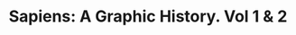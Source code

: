 ---
title: "Sapiens: A Graphic History. Vol 1 & 2"
description: "“How do you cause people to believe in an imagined order such as Christianity, democracy or capitalism? First, you never admit that the order is imagined.”"
cover: "images/reading/sapiens-1-2.jpeg"
publishDate: 2022-04-15
authors: "David Vandermeulen, Daniel Casanave, Yuval Noah Harari"
categories: ["science & systems thinking"]
status: 🟢
---